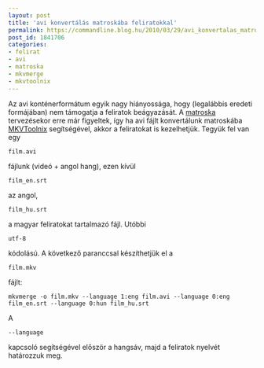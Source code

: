 ```yaml
---
layout: post
title: 'avi konvertálás matroskába feliratokkal'
permalink: https://commandline.blog.hu/2010/03/29/avi_konvertalas_matroskaba_feliratokkal
post_id: 1841706
categories: 
- felirat
- avi
- matroska
- mkvmerge
- mkvtoolnix
---
```


Az avi konténerformátum egyik nagy hiányossága, hogy (legalábbis eredeti formájában) nem támogatja a feliratok beágyazását. A 
[matroska](http://www.matroska.org/) tervezésekor erre már figyeltek, így ha avi fájlt konvertálunk matroskába 
[MKVToolnix](http://www.bunkus.org/videotools/mkvtoolnix/) segítségével, akkor a feliratokat is kezelhetjük. 
Tegyük fel van egy 
```
film.avi
```
 fájlunk (videó + angol hang), ezen kívül  
```
film_en.srt
```
 az angol, 
```
film_hu.srt
```
 a magyar feliratokat tartalmazó fájl. Utóbbi  
```
utf-8
```
 kódolású. A következő paranccsal készíthetjük el a 
```
film.mkv
```
 fájlt: 
```
mkvmerge -o film.mkv --language 1:eng film.avi --language 0:eng film_en.srt --language 0:hun film_hu.srt
``` 
A 
```
--language
```
 kapcsoló segítségével először a hangsáv, majd a feliratok nyelvét határozzuk meg.